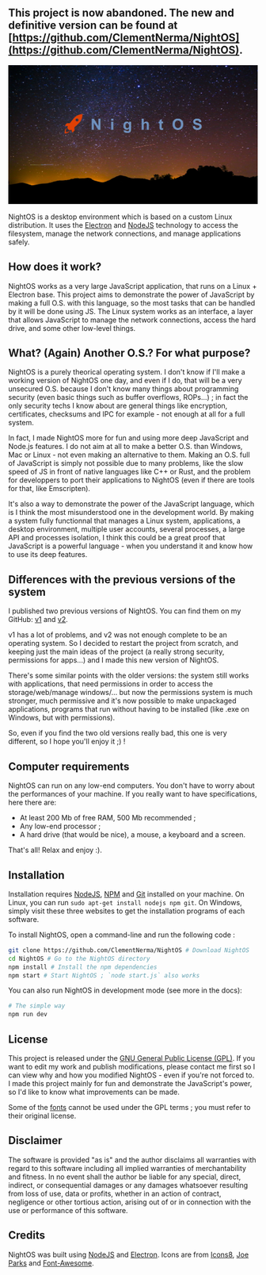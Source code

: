 
## This project is now abandoned. The new and definitive version can be found at [https://github.com/ClementNerma/NightOS](https://github.com/ClementNerma/NightOS).

![NightOS Logo](logo.png)

NightOS is a desktop environment which is based on a custom Linux distribution. It uses the [Electron](https://github.com/electron/electron) and [NodeJS](https://nodejs.org) technology to access the filesystem, manage the network connections, and manage applications safely.

## How does it work?

NightOS works as a very large JavaScript application, that runs on a Linux + Electron base. This project aims to demonstrate the power of JavaScript by making a full O.S. with this language, so the most tasks that can be handled by it will be done using JS. The Linux system works as an interface, a layer that allows JavaScript to manage the network connections, access the hard drive, and some other low-level things.

## What? (Again) Another O.S.? For what purpose?

NightOS is a purely theorical operating system. I don't know if I'll make a working version of NightOS one day, and even if I do, that will be a very unsecured O.S. because I don't know many things about programming security (even basic things such as buffer overflows, ROPs...) ; in fact the only security techs I know about are general things like encryption, certificates, checksums and IPC for example - not enough at all for a full system.

In fact, I made NightOS more for fun and using more deep JavaScript and Node.js features. I do not aim at all to make a better O.S. than Windows, Mac or Linux - not even making an alternative to them. Making an O.S. full of JavaScript is simply not possible due to many problems, like the slow speed of JS in front of native languages like C++ or Rust, and the problem for developpers to port their applications to NightOS (even if there are tools for that, like Emscripten).

It's also a way to demonstrate the power of the JavaScript language, which is I think the most misunderstood one in the development world. By making a system fully functionnal that manages a Linux system, applications, a desktop environment, multiple user accounts, several processes, a large API and processes isolation, I think this could be a great proof that JavaScript is a powerful language - when you understand it and know how to use its deep features.

## Differences with the previous versions of the system

I published two previous versions of NightOS. You can find them on my GitHub: [v1](https://github.com/ClementNerma/NightOS-v1) and [v2](https://github.com/ClementNerma/NightOS-v2).

v1 has a lot of problems, and v2 was not enough complete to be an operating system. So I decided to restart the project from scratch, and keeping just the main ideas of the project (a really strong security, permissions for apps...) and I made this new version of NightOS.

There's some similar points with the older versions: the system still works with applications, that need permissions in order to access the storage/web/manage windows/... but now the permissions system is much stronger, much permissive and it's now possible to make unpackaged applications, programs that run without having to be installed (like .exe on Windows, but with permissions).

So, even if you find the two old versions really bad, this one is very different, so I hope you'll enjoy it ;) !

## Computer requirements

NightOS can run on any low-end computers. You don't have to worry about the performances of your machine.
If you really want to have specifications, here there are:

* At least 200 Mb of free RAM, 500 Mb recommended ;
* Any low-end processor ;
* A hard drive (that would be nice), a mouse, a keyboard and a screen.

That's all! Relax and enjoy :).

## Installation

Installation requires [NodeJS](https://nodejs.org), [NPM](https://npmjs.com) and [Git](https://git-scm.com/) installed on your machine. On Linux, you can run `sudo apt-get install nodejs npm git`. On Windows, simply visit these three websites to get the installation programs of each software.

To install NightOS, open a command-line and run the following code :

```bash
git clone https://github.com/ClementNerma/NightOS # Download NightOS
cd NightOS # Go to the NightOS directory
npm install # Install the npm dependencies
npm start # Start NightOS ; `node start.js` also works
```

You can also run NightOS in development mode (see more in the docs):

```bash
# The simple way
npm run dev
```

## License

This project is released under the [GNU General Public License (GPL)](LICENSE.md). If you want to edit my work and publish modifications, please contact me first so I can view why and how you modified NightOS - even if you're not forced to. I made this project mainly for fun and demonstrate the JavaScript's power, so I'd like to know what improvements can be made.

Some of the [fonts](userland/sys/fonts) cannot be used under the GPL terms ; you must refer to their original license.

## Disclaimer

The software is provided "as is" and the author disclaims all warranties with regard to this software including all implied warranties of merchantability and fitness. In no event shall the author be liable for any special, direct, indirect, or consequential damages or any damages whatsoever resulting from loss of use, data or profits, whether in an action of contract, negligence or other tortious action, arising out of or in connection with the use or performance of this software.

## Credits

NightOS was built using [NodeJS](https://nodejs.org) and [Electron](https://github.com/electron/electron).
Icons are from [Icons8](https://icons8.com), [Joe Parks](https://www.flickr.com/people/34450190@N08) and [Font-Awesome](http://fortawesome.github.io/Font-Awesome).

